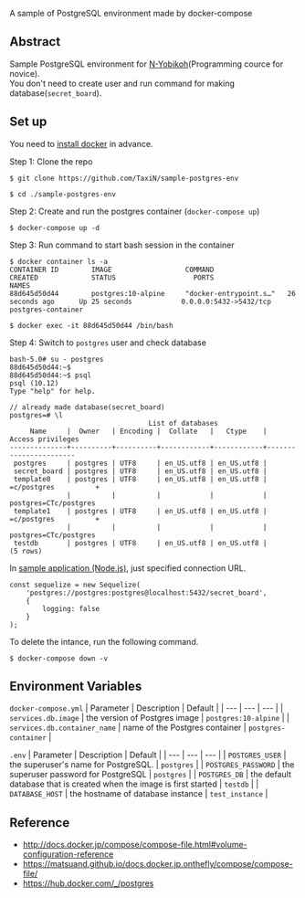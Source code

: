 A sample of PostgreSQL environment made by docker-compose

## Abstract
Sample PostgreSQL environment for [N-Yobikoh](https://www.nnn.ed.nico/pages/programming/)(Programming cource for novice).<br>
You don't need to create user and run command for making database(`secret_board`).

## Set up
You need to [install docker](https://docs.docker.com/get-docker/) in advance.

Step 1: Clone the repo

```
$ git clone https://github.com/TaxiN/sample-postgres-env

$ cd ./sample-postgres-env
```


Step 2: Create and run the postgres container (`docker-compose up`)
```
$ docker-compose up -d
```

Step 3: Run command to start bash session in the container 

```
$ docker container ls -a
CONTAINER ID        IMAGE                  COMMAND                  CREATED             STATUS                   PORTS                       NAMES
88d645d50d44        postgres:10-alpine     "docker-entrypoint.s…"   26 seconds ago      Up 25 seconds            0.0.0.0:5432->5432/tcp      postgres-container

$ docker exec -it 88d645d50d44 /bin/bash
```

Step 4: Switch to `postgres` user and check database 

```
bash-5.0# su - postgres
88d645d50d44:~$ 
88d645d50d44:~$ psql
psql (10.12)
Type "help" for help.

// already made database(secret_board)
postgres=# \l
                                  List of databases
     Name     |  Owner   | Encoding |  Collate   |   Ctype    |   Access privileges   
--------------+----------+----------+------------+------------+-----------------------
 postgres     | postgres | UTF8     | en_US.utf8 | en_US.utf8 | 
 secret_board | postgres | UTF8     | en_US.utf8 | en_US.utf8 | 
 template0    | postgres | UTF8     | en_US.utf8 | en_US.utf8 | =c/postgres          +
              |          |          |            |            | postgres=CTc/postgres
 template1    | postgres | UTF8     | en_US.utf8 | en_US.utf8 | =c/postgres          +
              |          |          |            |            | postgres=CTc/postgres
 testdb       | postgres | UTF8     | en_US.utf8 | en_US.utf8 | 
(5 rows)
```

In [sample application (Node.js)](https://github.com/progedu/secret-board-3022), just specified connection URL.

```
const sequelize = new Sequelize(
    'postgres://postgres:postgres@localhost:5432/secret_board', 
    {
        logging: false
    }
);
```

To delete the intance, run the following command.

```
$ docker-compose down -v
```

## Environment Variables 

`docker-compose.yml`
|  Parameter  | Description | Default |
| ---  | --- | --- |
| `services.db.image` | the version of Postgres image  | `postgres:10-alpine` | 
| `services.db.container_name` | name of the Postgres container | `postgres-container` | 

`.env`
|  Parameter  | Description | Default |
| ---  | --- | --- |
| `POSTGRES_USER` | the superuser's name for PostgreSQL.  | `postgres` | 
| `POSTGRES_PASSWORD` | the superuser password for PostgreSQL | `postgres` | 
| `POSTGRES_DB` | the default database that is created when the image is first started | `testdb` | 
| `DATABASE_HOST` | the hostname of database instance | `test_instance` | 

## Reference
- http://docs.docker.jp/compose/compose-file.html#volume-configuration-reference
- https://matsuand.github.io/docs.docker.jp.onthefly/compose/compose-file/
- https://hub.docker.com/_/postgres
